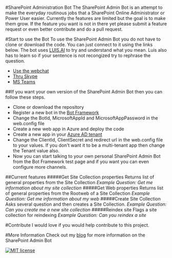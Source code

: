 #SharePoint Administration Bot
The SharePoint Admin Bot is an attempt to make the everyday routinous jobs that a SharePoint Online Administrator or Power User easier.
Currently the features are limited but the goal is to make them grow. If the feature you want is not in there yet please submit a feature request or even better contribute and do a pull request.

#Start to use the Bot
To use the SharePoint Admin Bot you do not have to clone or download the code. You can just connect to it using the links below.
The bot uses [LUIS.AI](https://www.luis.ai) to try and understand what you mean. Luis also has to learn so if your sentence is not recongized try to rephrase the question.

+ [Use the webchat](https://spadminbot.azurewebsites.net)
+ [Thru Skype](https://join.skype.com/bot/3b1b9f8d-3ee6-4bc1-a221-544b58140b74)
+ [MS Teams](https://teams.microsoft.com/l/chat/0/0?users=28:3b1b9f8d-3ee6-4bc1-a221-544b58140b74)

##If you want your own version of the SharePoint Admin Bot then you can follow these steps.
* Clone or download the repository
* Register a new bot in the [Bot Framework](https://dev.botframework.com/) 
* Change the BotId, MicrosoftAppId and MicrosoftAppPassword in the web.config file
* Create a new web app in Azure and deploy the code
* Create a new app in your [Azure AD tenant](https://docs.microsoft.com/en-us/azure/app-service-mobile/app-service-mobile-how-to-configure-active-directory-authentication)
* Change the ClientId, ClientSecret and redirect url in the web.config file to your values. If you don't want it to be a multi-tenant app then change the Tenant value also.
* Now you can start talking to your own personal SharePoint Admin Bot from the Bot Framework test page and if you want you can even configure more channels.



##Current features
#####Get Site Collection properties
Returns list of general properties from the Site Collection
_Example Question: Get me information about my site collection_
#####Get Web properties
Returns list of general properties from the Rootweb of a Site Collection
_Example Question: Get me information about my web_
#####Create Site Collection
Asks several question and then creates a Site Collection.
_Example Question: Can you create me a new site collection_
#####Reindex site
Flags a site collection for reindexing
_Example Question: Can you reindex a site_



#Contribute
I would love if you would help contribute to this project. 


#More Information
Check out my [blog](https://www.rickvanrousselt.com/) for more information on the SharePoint Admin Bot

[![MIT license](https://img.shields.io/npm/l/express.svg)](https://github.com/RickVanRousselt/SharePointAdminBot/blob/master/LICENSE)
